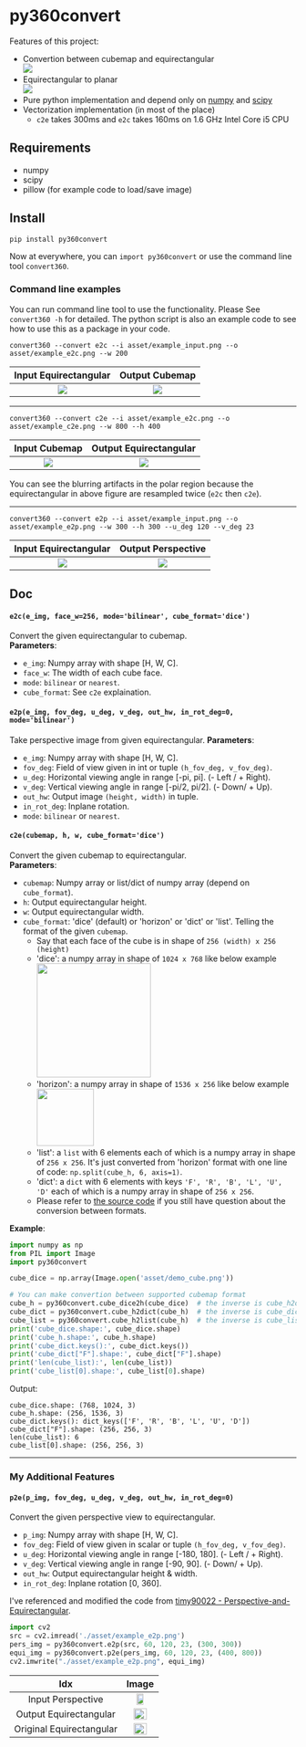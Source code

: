 # py360convert

Features of this project:
- Convertion between cubemap and equirectangular  
    ![](asset/teaser_convertion.png)
- Equirectangular to planar  
    ![](asset/teaser_2planar.png)
- Pure python implementation and depend only on [numpy](http://www.numpy.org/) and [scipy](https://www.scipy.org/)
- Vectorization implementation (in most of the place)
    - `c2e` takes 300ms and `e2c` takes 160ms on 1.6 GHz Intel Core i5 CPU

## Requirements
- numpy
- scipy
- pillow (for example code to load/save image)

## Install
```
pip install py360convert
```
Now at everywhere, you can `import py360convert` or use the command line tool `convert360`.

### Command line examples
You can run command line tool to use the functionality. Please See `convert360 -h` for detailed. The python script is also an example code to see how to use this as a package in your code.

```
convert360 --convert e2c --i asset/example_input.png --o asset/example_e2c.png --w 200
```
| Input Equirectangular | Output Cubemap |
| :---: | :----: |
| ![](asset/example_input.png) | ![](asset/example_e2c.png) |

-----

```
convert360 --convert c2e --i asset/example_e2c.png --o asset/example_c2e.png --w 800 --h 400
```
| Input Cubemap | Output Equirectangular |
| :---: | :----: |
| ![](asset/example_e2c.png) | ![](asset/example_c2e.png) |

You can see the blurring artifacts in the polar region because the equirectangular in above figure are resampled twice (`e2c` then `c2e`).

----

```
convert360 --convert e2p --i asset/example_input.png --o asset/example_e2p.png --w 300 --h 300 --u_deg 120 --v_deg 23
```
| Input Equirectangular | Output Perspective |
| :---: | :----: |
| ![](asset/example_input.png) | ![](asset/example_e2p.png) |


## Doc

#### `e2c(e_img, face_w=256, mode='bilinear', cube_format='dice')`
Convert the given equirectangular to cubemap.  
**Parameters**:
- `e_img`: Numpy array with shape [H, W, C].
- `face_w`: The width of each cube face.
- `mode`: `bilinear` or `nearest`.
- `cube_format`: See `c2e` explaination.


#### `e2p(e_img, fov_deg, u_deg, v_deg, out_hw, in_rot_deg=0, mode='bilinear')`
Take perspective image from given equirectangular.
**Parameters**:
- `e_img`: Numpy array with shape [H, W, C].
- `fov_deg`: Field of view given in int or tuple `(h_fov_deg, v_fov_deg)`.
- `u_deg`: Horizontal viewing angle in range [-pi, pi]. (- Left / + Right).
- `v_deg`: Vertical viewing angle in range [-pi/2, pi/2]. (- Down/ + Up).
- `out_hw`: Output image `(height, width)` in tuple.
- `in_rot_deg`: Inplane rotation.
- `mode`: `bilinear` or `nearest`.


#### `c2e(cubemap, h, w, cube_format='dice')`
Convert the given cubemap to equirectangular.  
**Parameters**:
- `cubemap`: Numpy array or list/dict of numpy array (depend on `cube_format`).
- `h`: Output equirectangular height.
- `w`: Output equirectangular width.
- `cube_format`: 'dice' (default) or 'horizon' or 'dict' or 'list'. Telling the format of the given `cubemap`.
    - Say that each face of the cube is in shape of `256 (width) x 256 (height)`
    - 'dice': a numpy array in shape of `1024 x 768` like below example
        <img src="asset/cube_dice.png" height="200">
    - 'horizon': a numpy array in shape of `1536 x 256` like below example
        <img src="asset/cube_horizon.png" height="100">
    - 'list': a `list` with 6 elements each of which is a numpy array in shape of `256 x 256`. It's just converted from 'horizon' format with one line of code: `np.split(cube_h, 6, axis=1)`.
    - 'dict': a `dict` with 6 elements with keys `'F', 'R', 'B', 'L', 'U', 'D'` each of which is a numpy array in shape of `256 x 256`.
    - Please refer to [the source code](https://github.com/sunset1995/py360convert/blob/master/py360convert/utils.py#L176) if you still have question about the conversion between formats.

**Example**:
```python
import numpy as np
from PIL import Image
import py360convert

cube_dice = np.array(Image.open('asset/demo_cube.png'))

# You can make convertion between supported cubemap format
cube_h = py360convert.cube_dice2h(cube_dice)  # the inverse is cube_h2dice
cube_dict = py360convert.cube_h2dict(cube_h)  # the inverse is cube_dict2h
cube_list = py360convert.cube_h2list(cube_h)  # the inverse is cube_list2h
print('cube_dice.shape:', cube_dice.shape)
print('cube_h.shape:', cube_h.shape)
print('cube_dict.keys():', cube_dict.keys())
print('cube_dict["F"].shape:', cube_dict["F"].shape)
print('len(cube_list):', len(cube_list))
print('cube_list[0].shape:', cube_list[0].shape)
```
Output:
```
cube_dice.shape: (768, 1024, 3)
cube_h.shape: (256, 1536, 3)
cube_dict.keys(): dict_keys(['F', 'R', 'B', 'L', 'U', 'D'])
cube_dict["F"].shape: (256, 256, 3)
len(cube_list): 6
cube_list[0].shape: (256, 256, 3)
```

---------------------------------------

### My Additional Features

#### `p2e(p_img, fov_deg, u_deg, v_deg, out_hw, in_rot_deg=0)`
Convert the given perspective view to equirectangular.
- `p_img`: Numpy array with shape [H, W, C].
- `fov_deg`: Field of view given in scalar or tuple `(h_fov_deg, v_fov_deg)`.
- `u_deg`: Horizontal viewing angle in range [-180, 180]. (- Left / + Right).
- `v_deg`: Vertical viewing angle in range [-90, 90]. (- Down/ + Up).
- `out_hw`: Output equirectangular height & width.
- `in_rot_deg`: Inplane rotation [0, 360].

I've referenced and modified the code from [timy90022 - Perspective-and-Equirectangular](https://github.com/timy90022/Perspective-and-Equirectangular).

``` python
import cv2
src = cv2.imread('./asset/example_e2p.png')
pers_img = py360convert.e2p(src, 60, 120, 23, (300, 300))
equi_img = py360convert.p2e(pers_img, 60, 120, 23, (400, 800))
cv2.imwrite("./asset/example_e2p.png", equi_img)
```

| Idx | Image |
|:--------:|:--------:|
| Input Perspective | <img src="asset/example_e2p.png" style="width:50%"> |
| Output Equirectangular | <img src="asset/example_p2e.png" style="width:70%"> |
| Original Equirectangular | <img src="asset/example_input.png" style="width:70%"> |